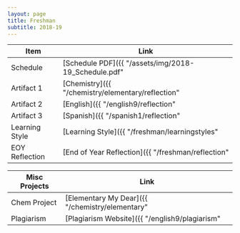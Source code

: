```yaml
---
layout: page
title: Freshman
subtitle: 2018-19
---
```

|      Item      | Link |
|      ----      | ---- |
| Schedule       | [Schedule PDF]({{ "/assets/img/2018-19_Schedule.pdf" | relative_url }}) |
| Artifact 1     | [Chemistry]({{ "/chemistry/elementary/reflection" | relative_url }}) |
| Artifact 2     | [English]({{ "/english9/reflection" | relative_url }}) |
| Artifact 3     | [Spanish]({{ "/spanish1/reflection" | relative_url }}) |
| Learning Style | [Learning Style]({{ "/freshman/learningstyles" | relative_url }}) |
| EOY Reflection | [End of Year Reflection]({{ "/freshman/reflection" | relative_url }}) |


|  Misc Projects | Link |
|     ------     | ---- |
|   Chem Project | [Elementary My Dear]({{ "/chemistry/elementary"| relative_url }}) | 
|   Plagiarism   | [Plagiarism Website]({{ "/english9/plagiarism" | relative_url }}) |
